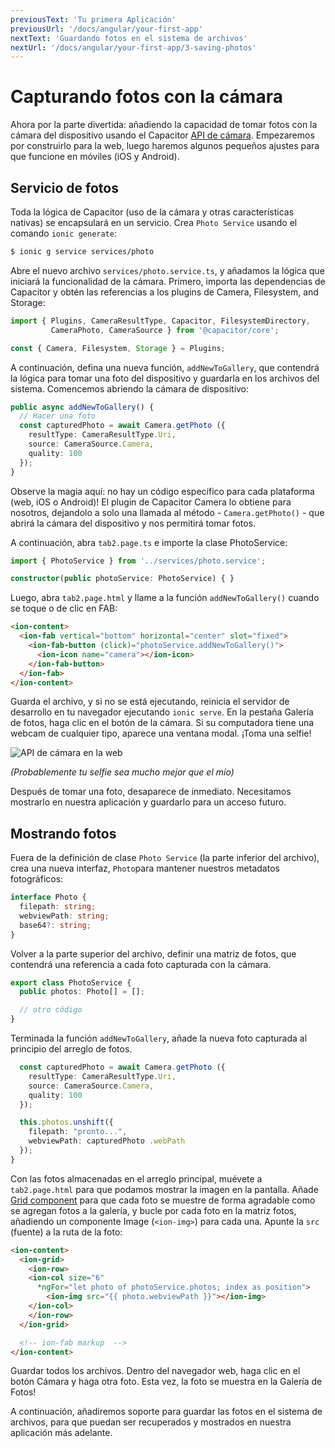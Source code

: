 ```yaml
---
previousText: 'Tu primera Aplicación'
previousUrl: '/docs/angular/your-first-app'
nextText: 'Guardando fotos en el sistema de archivos'
nextUrl: '/docs/angular/your-first-app/3-saving-photos'
---
```


# Capturando fotos con la cámara

Ahora por la parte divertida: añadiendo la capacidad de tomar fotos con la cámara del dispositivo usando el Capacitor [API de cámara](https://capacitor.ionicframework.com/docs/apis/camera). Empezaremos por construirlo para la web, luego haremos algunos pequeños ajustes para que funcione en móviles (iOS y Android).

## Servicio de fotos

Toda la lógica de Capacitor (uso de la cámara y otras características nativas) se encapsulará en un servicio. Crea `Photo Service` usando el comando `ionic generate`:

```bash
$ ionic g service services/photo
```

Abre el nuevo archivo `services/photo.service.ts`, y añadamos la lógica que iniciará la funcionalidad de la cámara. Primero, importa las dependencias de Capacitor y obtén las referencias a los plugins de Camera, Filesystem, and Storage:

```typescript
import { Plugins, CameraResultType, Capacitor, FilesystemDirectory, 
         CameraPhoto, CameraSource } from '@capacitor/core';

const { Camera, Filesystem, Storage } = Plugins;
```

A continuación, defina una nueva función, `addNewToGallery`, que contendrá la lógica para tomar una foto del dispositivo y guardarla en los archivos del sistema. Comencemos abriendo la cámara de dispositivo:

```typescript
public async addNewToGallery() {
  // Hacer una foto
  const capturedPhoto = await Camera.getPhoto ({
    resultType: CameraResultType.Uri, 
    source: CameraSource.Camera, 
    quality: 100 
  });
}
```

Observe la magia aquí: no hay un código específico para cada plataforma (web, iOS o Android)! El plugin de Capacitor Camera lo obtiene para nosotros, dejandolo a solo una llamada al método - `Camera.getPhoto()` - que abrirá la cámara del dispositivo y nos permitirá tomar fotos.

A continuación, abra `tab2.page.ts` e importe la clase PhotoService:

```typescript
import { PhotoService } from '../services/photo.service';

constructor(public photoService: PhotoService) { }
```

Luego, abra `tab2.page.html` y llame a la función `addNewToGallery()` cuando se toque o de clic en FAB:

```html
<ion-content>
  <ion-fab vertical="bottom" horizontal="center" slot="fixed">
    <ion-fab-button (click)="photoService.addNewToGallery()">
      <ion-icon name="camera"></ion-icon>
    </ion-fab-button>
  </ion-fab>
</ion-content>
```

Guarda el archivo, y si no se está ejecutando, reinicia el servidor de desarrollo en tu navegador ejecutando `ionic serve`. En la pestaña Galería de fotos, haga clic en el botón de la cámara. Si su computadora tiene una webcam de cualquier tipo, aparece una ventana modal. ¡Toma una selfie!

![API de cámara en la web](/docs/assets/img/guides/first-app-cap-ng/camera-web.png)

_(Probablemente tu selfie sea mucho mejor que el mío)_

Después de tomar una foto, desaparece de inmediato. Necesitamos mostrarlo en nuestra aplicación y guardarlo para un acceso futuro.

## Mostrando fotos

Fuera de la definición de clase `Photo Service` (la parte inferior del archivo), crea una nueva interfaz, `Photo`para mantener nuestros metadatos fotográficos:

```typescript
interface Photo {
  filepath: string;
  webviewPath: string;
  base64?: string;
}
```

Volver a la parte superior del archivo, definir una matriz de fotos, que contendrá una referencia a cada foto capturada con la cámara.

```typescript
export class PhotoService {
  public photos: Photo[] = [];

  // otro código
}
```

Terminada la función `addNewToGallery`, añade la nueva foto capturada al principio del arreglo de fotos.

```typescript
  const capturedPhoto = await Camera.getPhoto ({
    resultType: CameraResultType.Uri, 
    source: CameraSource.Camera, 
    quality: 100 
  });

  this.photos.unshift({
    filepath: "pronto...",
    webviewPath: capturedPhoto .webPath
  });
}
```

Con las fotos almacenadas en el arreglo principal, muévete a `tab2.page.html` para que podamos mostrar la imagen en la pantalla. Añade [ Grid component](https://ionicframework.com/docs/api/grid) para que cada foto se muestre de forma agradable como se agregan fotos a la galería, y bucle por cada foto en la matriz fotos, añadiendo un componente Image (`<ion-img>`) para cada una. Apunte la `src` (fuente) a la ruta de la foto:

```html
<ion-content>
  <ion-grid>
    <ion-row>
    <ion-col size="6" 
      *ngFor="let photo of photoService.photos; index as position">
        <ion-img src="{{ photo.webviewPath }}"></ion-img>
    </ion-col>
    </ion-row>
  </ion-grid>

  <!-- ion-fab markup  -->
</ion-content>
```

Guardar todos los archivos. Dentro del navegador web, haga clic en el botón Cámara y haga otra foto. Esta vez, la foto se muestra en la Galería de Fotos!

A continuación, añadiremos soporte para guardar las fotos en el sistema de archivos, para que puedan ser recuperados y mostrados en nuestra aplicación más adelante.

